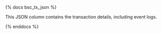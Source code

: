 {% docs bsc_tx_json %}

This JSON column contains the transaction details, including event logs. 

{% enddocs %}